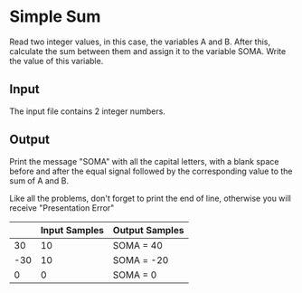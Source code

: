 # Simple Sum 

Read two integer values, in this case, the variables A and B. After this, calculate the sum between them and assign it to the variable SOMA. Write the value of this variable.

## Input

The input file contains 2 integer numbers.

## Output

Print the message "SOMA" with all the capital letters, with a blank space before and after the equal signal followed by the corresponding value to the sum of A and B. 

Like all the problems, don't forget to print the end of line, otherwise you will receive "Presentation Error"

| 		|Input Samples | Output Samples |
|-------|-------|----------------|
| 30    |10      |  SOMA = 40     |
| -30   |10      |  SOMA = -20    |
| 0     |0       |  SOMA = 0      |

